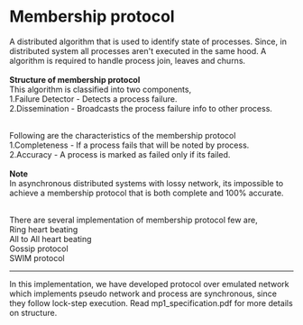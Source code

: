 <h1>Membership protocol</h1>
A distributed algorithm that is used to identify state of processes. Since, in distributed system all processes aren't executed in the same hood. A algorithm is required to handle process join, leaves and churns.
<br><br>
<b>Structure of membership protocol</b><br>
This algorithm is classified into two components,<br>
1.Failure Detector - Detects a process failure.<br>
2.Dissemination - Broadcasts the process failure info to other process.<br><br>

Following are the characteristics of the membership protocol<br>
1.Completeness - If a process fails that will be noted by process.<br>
2.Accuracy - A process is marked as failed only if its failed.<br>
<br>
<b>Note</b><br>
In asynchronous distributed systems with lossy network, its impossible to achieve a membership protocol that is both complete and 100% accurate.<br><br>

There are several implementation of membership protocol few are,<br>
Ring heart beating<br>
All to All heart beating<br>
Gossip protocol<br>
SWIM protocol<br>
<hr>
  In this implementation, we have developed protocol over emulated network which implements pseudo network and process are synchronous, since they follow lock-step execution. Read mp1_specification.pdf for more details on structure.
